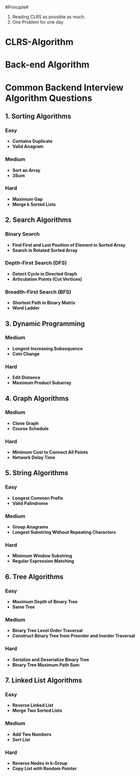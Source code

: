 #Principle#

1. Reading CLRS as possible as much.
2. One Problem for one day 

# CLRS-Algorithm

# Back-end Algorithm

# Common Backend Interview Algorithm Questions

## 1. Sorting Algorithms
### Easy
- **Contains Duplicate**
- **Valid Anagram**

### Medium
- **Sort an Array**
- **3Sum**

### Hard
- **Maximum Gap**
- **Merge k Sorted Lists**

## 2. Search Algorithms
### Binary Search
- **Find First and Last Position of Element in Sorted Array**
- **Search in Rotated Sorted Array**

### Depth-First Search (DFS)
- **Detect Cycle in Directed Graph**
- **Articulation Points (Cut Vertices)**

### Breadth-First Search (BFS)
- **Shortest Path in Binary Matrix**
- **Word Ladder**

## 3. Dynamic Programming
### Medium
- **Longest Increasing Subsequence**
- **Coin Change**

### Hard
- **Edit Distance**
- **Maximum Product Subarray**

## 4. Graph Algorithms
### Medium
- **Clone Graph**
- **Course Schedule**

### Hard
- **Minimum Cost to Connect All Points**
- **Network Delay Time**

## 5. String Algorithms
### Easy
- **Longest Common Prefix**
- **Valid Palindrome**

### Medium
- **Group Anagrams**
- **Longest Substring Without Repeating Characters**

### Hard
- **Minimum Window Substring**
- **Regular Expression Matching**

## 6. Tree Algorithms
### Easy
- **Maximum Depth of Binary Tree**
- **Same Tree**

### Medium
- **Binary Tree Level Order Traversal**
- **Construct Binary Tree from Preorder and Inorder Traversal**

### Hard
- **Serialize and Deserialize Binary Tree**
- **Binary Tree Maximum Path Sum**

## 7. Linked List Algorithms
### Easy
- **Reverse Linked List**
- **Merge Two Sorted Lists**

### Medium
- **Add Two Numbers**
- **Sort List**

### Hard
- **Reverse Nodes in k-Group**
- **Copy List with Random Pointer**
